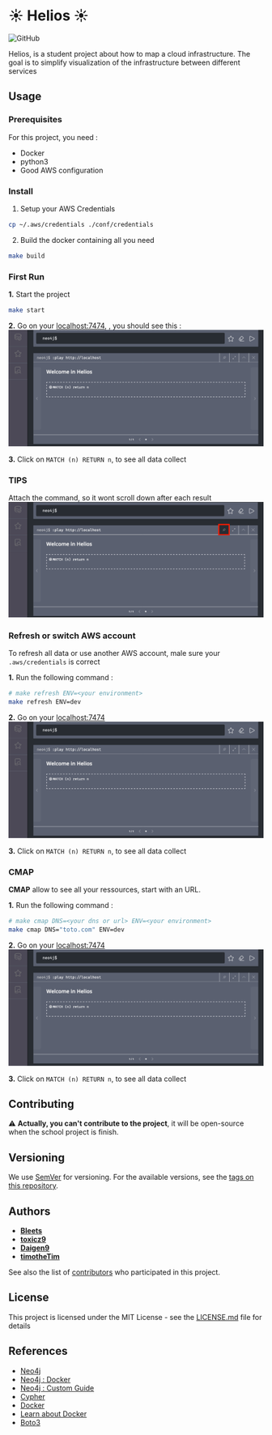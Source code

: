 # :sunny: Helios :sunny:
![GitHub](https://img.shields.io/github/license/Bleets/helios)

Helios, is a student project about how to map a cloud infrastructure. The goal is to simplify visualization of the infrastructure between different services

## Usage

### Prerequisites

For this project, you need :

- Docker
- python3
- Good AWS configuration

### Install

1. Setup your AWS Credentials

```bash
cp ~/.aws/credentials ./conf/credentials
```

2. Build the docker containing all you need
```bash
make build
```

### First Run

**1.** Start the project
```bash
make start
```

**2.** Go on your [localhost:7474](http://localhost:7474/browser/), , you should see this :
![starting image](img/start.png)

**3.** Click on `MATCH (n) RETURN n`, to see all data collect

### TIPS

Attach the command, so it wont scroll down after each result
![attach command](img/attach.png)

### Refresh or switch AWS account

To refresh all data or use another AWS account, male sure your `.aws/credentials`  is correct

**1.** Run the following command :
```bash
# make refresh ENV=<your environment>
make refresh ENV=dev
```
**2.** Go on your [localhost:7474](http://localhost:7474/browser/)
![starting image](img/start.png)

**3.** Click on `MATCH (n) RETURN n`, to see all data collect


### CMAP

**CMAP** allow to see all your ressources, start with an URL.

**1.** Run the following command :

```bash
# make cmap DNS=<your dns or url> ENV=<your environment>
make cmap DNS="toto.com" ENV=dev
```
**2.** Go on your [localhost:7474](http://localhost:7474/browser/)
![starting image](img/start.png)

**3.** Click on `MATCH (n) RETURN n`, to see all data collect

## Contributing

:warning: **Actually, you can't contribute to the project**, it will be open-source when the school project is finish.

## Versioning

We use [SemVer](http://semver.org/) for versioning. For the available versions, see the [tags on this repository](https://github.com/Bleets/helios/tags).

## Authors

* **[Bleets](https://github.com/Bleets)**
* **[toxicz9](https://github.com/toxicz9)**
* **[Daigen9](https://github.com/Daigen9)**
* **[timotheTim](https://github.com/timotheTim)**

See also the list of [contributors](https://github.com/your/project/contributors) who participated in this project.

## License

This project is licensed under the MIT License - see the [LICENSE.md](LICENSE.md) file for details

## References

* [Neo4j](https://neo4j.com/)
* [Neo4j : Docker](https://neo4j.com/developer/docker-run-neo4j/)
* [Neo4j : Custom Guide](https://neo4j.com/developer/guide-create-neo4j-browser-guide/)
* [Cypher](https://neo4j.com/developer/cypher-query-language/)
* [Docker](https://www.docker.com/)
* [Learn about Docker](https://openclassrooms.com/fr/courses/2035766-optimisez-votre-deploiement-en-creant-des-conteneurs-avec-docker)
* [Boto3](https://boto3.amazonaws.com/v1/documentation/api/latest/index.html)